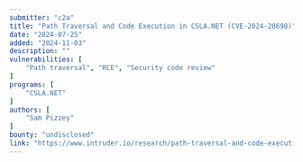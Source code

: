 ```yaml
---
submitter: "c2a"
title: "Path Traversal and Code Execution in CSLA.NET (CVE-2024-28698)"
date: "2024-07-25"
added: "2024-11-03"
description: ""
vulnerabilities: [
    "Path traversal", "RCE", "Security code review"
]
programs: [
    "CSLA.NET"
]
authors: [
    "Sam Pizzey"
]
bounty: "undisclosed"
link: "https://www.intruder.io/research/path-traversal-and-code-execution-in-csla-net-cve-2024-28698"
---
```




